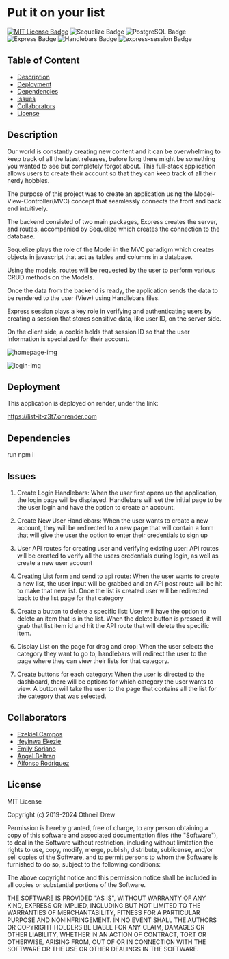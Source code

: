 # Put it on your list
[![MIT License Badge](https://img.shields.io/badge/license-MIT-green?style=for-the-badge)](/LICENSE)
![Sequelize Badge](https://img.shields.io/badge/sequelize-323330?style=for-the-badge&logo=sequelize&logoColor=blue)
![PostgreSQL Badge](https://img.shields.io/badge/postgresql-336791?style=for-the-badge&logo=postgresql&logoColor=white)
![Express Badge](https://img.shields.io/badge/Express.js-404D59?style=for-the-badge)
![Handlebars Badge](https://img.shields.io/badge/handlebars.js-000000?style=for-the-badge&logo=handlebarsdotjs&logoColor=white)
![express-session Badge](https://img.shields.io/badge/express--session-000000?style=for-the-badge&logo=express&logoColor=white)

## Table of Content
- [Description](#description)
- [Deployment](#deployment)
- [Dependencies](#dependencies)
- [Issues](#issues)
- [Collaborators](#collaborators)
- [License](#license)

## Description
Our world is constantly creating new content and it can be overwhelming to keep track of all the latest releases, before long there might be something you wanted to see but completely forgot about. This full-stack application allows users to create their account so that they can keep track of all their nerdy hobbies.  

The purpose of this project was to create an application using the Model-View-Controller(MVC) concept that seamlessly connects the front and back end intuitively.  

The backend consisted of two main packages, Express creates the server, and routes, accompanied by Sequelize which creates the connection to the database. 

Sequelize plays the role of the Model in the MVC paradigm which creates objects in javascript that act as tables and columns in a database. 

Using the models, routes will be requested by the user to perform various CRUD methods on the Models.

Once the data from the backend is ready, the application sends the data to be rendered to the user (View) using Handlebars files.

Express session plays a key role in verifying and authenticating users by creating a session that stores sensitive data, like user ID, on the server side.  

On the client side, a cookie holds that session ID so that the user information is specialized for their account.

![homepage-img](https://github.com/user-attachments/assets/4427b15f-29bb-4656-a112-93cc8fbbf52d)

![login-img](https://github.com/user-attachments/assets/7dda68a0-86ea-486b-b75a-9d1fe52e29b0)

## Deployment

This application is deployed on render, under the link:

https://list-it-z3t7.onrender.com

## Dependencies

run npm i

## Issues

1. Create Login Handlebars: When the user first opens up the application, the login page will be displayed. Handlebars will set the initial page to be the user login and have the option to create an account.

2. Create New User Handlebars: When the user wants to create a new account, they will be redirected to a new page that will contain a form that will give the user the option to enter their credentials to sign up

3. User API routes for creating user and verifying existing user: API routes will be created to verify all the users credentials during login, as well as create a new user account

4. Creating List form and send to api route: When the user wants to create a new list, the user input will be grabbed and an API post route will be hit to make that new list. Once the list is created user will be redirected back to the list page for that category

5. Create a button to delete a specific list: User will have the option to delete an item that is in the list. When the delete button is pressed, it will grab that list item id and hit the API route that will delete the specific item.

6. Display List on the page for drag and drop: When the user selects the category they want to go to, handlebars will redirect the user to the page where they can view their lists for that category.

7. Create buttons for each category: When the user is directed to the dashboard, there will be options for which category the user wants to view. A button will take the user to the page that contains all the list for the category that was selected.


## Collaborators
- [Ezekiel Campos](https://github.com/EzekielCampos)
- [Ifeyinwa Ekezie](https://github.com/Ifylee)
- [Emily Soriano](https://github.com/So-Emily)
- [Angel Beltran](https://github.com/ABELTRAN177)
- [Alfonso Rodriquez](https://github.com/Rodriguez-Alfonso)

## License

MIT License

Copyright (c) 2019-2024 Othneil Drew

Permission is hereby granted, free of charge, to any person obtaining a copy
of this software and associated documentation files (the "Software"), to deal
in the Software without restriction, including without limitation the rights
to use, copy, modify, merge, publish, distribute, sublicense, and/or sell
copies of the Software, and to permit persons to whom the Software is
furnished to do so, subject to the following conditions:

The above copyright notice and this permission notice shall be included in all
copies or substantial portions of the Software.

THE SOFTWARE IS PROVIDED "AS IS", WITHOUT WARRANTY OF ANY KIND, EXPRESS OR
IMPLIED, INCLUDING BUT NOT LIMITED TO THE WARRANTIES OF MERCHANTABILITY,
FITNESS FOR A PARTICULAR PURPOSE AND NONINFRINGEMENT. IN NO EVENT SHALL THE
AUTHORS OR COPYRIGHT HOLDERS BE LIABLE FOR ANY CLAIM, DAMAGES OR OTHER
LIABILITY, WHETHER IN AN ACTION OF CONTRACT, TORT OR OTHERWISE, ARISING FROM,
OUT OF OR IN CONNECTION WITH THE SOFTWARE OR THE USE OR OTHER DEALINGS IN THE
SOFTWARE.
